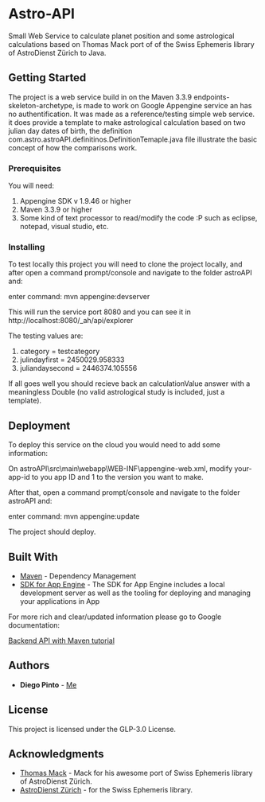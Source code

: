 # Astro-API

Small Web Service to calculate planet position and some astrological calculations based on Thomas Mack port of of the Swiss Ephemeris library of AstroDienst Zürich to Java.

## Getting Started

The project is a web service build in on the Maven 3.3.9 endpoints-skeleton-archetype, is made to work on Google Appengine service an has no authentification. It was made as a reference/testing simple web service. it does provide a template to make astrological calculation based on two julian day dates of birth, the definition com.astro.astroAPI.definitinos.DefinitionTemaple.java file illustrate the basic concept of how the comparisons work.

### Prerequisites

You will need:

1. Appengine SDK v 1.9.46 or higher
2. Maven 3.3.9 or higher
3. Some kind of text processor to read/modify the code :P such as eclipse, notepad, visual studio, etc.

### Installing

To test locally this project you will need to clone the project locally, and after open a command prompt/console and navigate to the folder astroAPI and:

enter command: mvn appengine:devserver

This will run the service port 8080 and you can see it in http://localhost:8080/_ah/api/explorer

The testing values are:

1. category =        testcategory
2. julindayfirst =   2450029.958333
3. juliandaysecond = 2446374.105556

If all goes well you should recieve back an calculationValue answer with a meaningless Double (no valid astrological study is included, just a template).

## Deployment

To deploy this service on the cloud you would need to add some information:

On astroAPI\src\main\webapp\WEB-INF\appengine-web.xml, modify <application>your-app-id</application> to you app ID and <version>1</version> to the version you want to make.

After that, open a command prompt/console and navigate to the folder astroAPI and:

enter command: mvn appengine:update

The project should deploy.

## Built With

* [Maven](https://maven.apache.org/) - Dependency Management
* [SDK for App Engine](https://cloud.google.com/appengine/downloads) - The SDK for App Engine includes a local development server as well as the tooling for deploying and managing your applications in App 

For more rich and clear/updated information please go to Google documentation:

[Backend API with Maven tutorial](https://cloud.google.com/appengine/docs/java/endpoints/helloendpoints-java-maven)

## Authors

* **Diego Pinto** - [Me](https://github.com/diegopintog)

## License

This project is licensed under the GLP-3.0 License.

## Acknowledgments

* [Thomas Mack](http://www.th-mack.de/international/download/) - Mack for his awesome port of Swiss Ephemeris library of AstroDienst Zürich.
* [AstroDienst Zürich](http://www.astro.com) - for the Swiss Ephemeris library.
